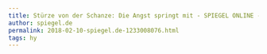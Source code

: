```yaml
---
title: Stürze von der Schanze: Die Angst springt mit - SPIEGEL ONLINE - Sport
author: spiegel.de
permalink: 2018-02-10-spiegel.de-1233008076.html
tags: hy
---
```


